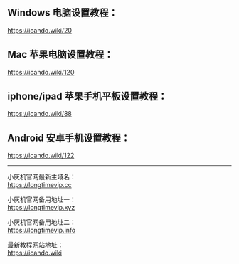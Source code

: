 
Windows 电脑设置教程：
-
https://icando.wiki/20

Mac 苹果电脑设置教程：  
-
https://icando.wiki/120

iphone/ipad 苹果手机平板设置教程：
-
https://icando.wiki/88

Android 安卓手机设置教程：  
-
https://icando.wiki/122


---


小灰机官网最新主域名：  
https://longtimevip.cc

小灰机官网备用地址一：  
https://longtimevip.xyz

小灰机官网备用地址二：  
https://longtimevip.info

最新教程网站地址：  
https://icando.wiki
